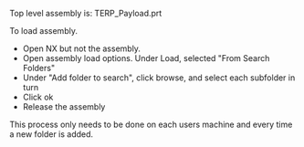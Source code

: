 
Top level assembly is: TERP_Payload.prt



To load assembly. 

* Open NX but not the assembly.
* Open assembly load options. Under Load, selected "From Search Folders"
* Under "Add folder to search", click browse, and select each subfolder in turn
* Click ok
* Release the assembly

This process only needs to be done on each users machine and every time a new folder is added.
